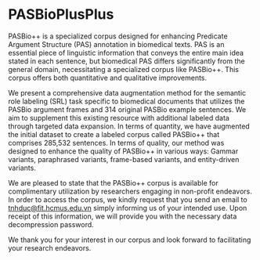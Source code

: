 # PASBioPlusPlus
PASBio++ is a specialized corpus designed for enhancing Predicate Argument Structure (PAS) annotation in biomedical texts. PAS is an essential piece of linguistic information that conveys the entire main idea stated in each sentence, but biomedical PAS differs significantly from the general domain, necessitating a specialized corpus like PASBio++. This corpus offers both quantitative and qualitative improvements.

We present a comprehensive data augmentation method for the semantic role labeling (SRL) task specific to biomedical documents that utilizes the PASBio argument frames and 314 original PASBio example sentences. We aim to supplement this existing resource with additional labeled data through targeted data expansion. In terms of quantity, we have augmented the initial dataset to create a labeled corpus called PASBio++ that comprises 285,532 sentences. In terms of quality, our method was designed to enhance the quality of PASBio++ in various ways: Gammar variants, paraphrased variants, frame-based variants, and entity-driven variants.

We are pleased to state that the PASBio++ corpus is available for complimentary utilization by researchers engaging in non-profit endeavors. In order to access the corpus, we kindly request that you send an email to tnhduc@fit.hcmus.edu.vn simply informing us of your intended use. Upon receipt of this information, we will provide you with the necessary data decompression password.

We thank you for your interest in our corpus and look forward to facilitating your research endeavors.
